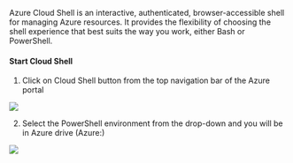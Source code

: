 
Azure Cloud Shell is an interactive, authenticated, browser-accessible shell for managing Azure resources. It provides the flexibility of choosing the shell experience that best suits the way you work, either Bash or PowerShell.

#### Start Cloud Shell
1. Click on Cloud Shell button from the top navigation bar of the Azure portal

![](https://github.com/fenago/katacoda-scenarios/raw/master/azure-functions/azure-cloud-shell-powershell/steps/1/1.png)

2. Select the PowerShell environment from the drop-down and you will be in Azure drive (Azure:)

![](https://github.com/fenago/katacoda-scenarios/raw/master/azure-functions/azure-cloud-shell-powershell/steps/1/2.png)
